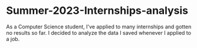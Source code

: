 # Summer-2023-Internships-analysis
As a Computer Science student, I've applied to many internships and gotten no results so far. I decided to analyze the data I saved whenever I applied to a job.
